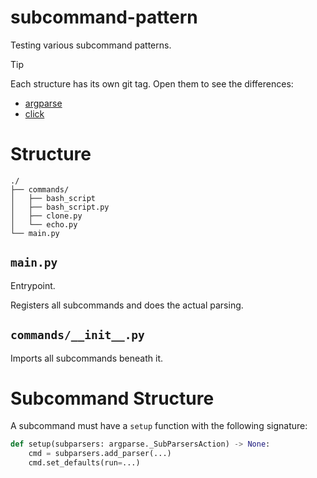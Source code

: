 # subcommand-pattern
Testing various subcommand patterns.

> [!TIP]
> Each structure has its own git tag.
> Open them to see the differences:
> - [argparse](https://github.com/benjamin051000/subcommand-py/tree/argparse-1.0)
> - [click](https://github.com/benjamin051000/subcommand-py/tree/click-1.0)

# Structure
```
./
├── commands/
│   ├── bash_script
│   ├── bash_script.py
│   ├── clone.py
│   └── echo.py
└── main.py
```

## `main.py`
Entrypoint.

Registers all subcommands and does the actual parsing.

## `commands/__init__.py`
Imports all subcommands beneath it.

# Subcommand Structure
A subcommand must have a `setup` function with the following signature:
```python
def setup(subparsers: argparse._SubParsersAction) -> None:
    cmd = subparsers.add_parser(...)
    cmd.set_defaults(run=...)
```

